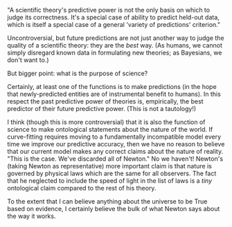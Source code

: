 "A scientific theory's predictive power is not the only basis on which to judge
its correctness. It's a special case of ability to predict held-out data, which
is itself a special case of a general 'variety of predictions' criterion."

Uncontroversial, but future predictions are not just another way to judge the
quality of a scientific theory: they are the *best* way. (As humans, we cannot
simply disregard known data in formulating new theories; as Bayesians, we don't
want to.)

But bigger point: what is the purpose of science?

Certainly, at least one of the functions is to make predictions (in the hope
that newly-predicted entities are of instrumental benefit to humans). In this
respect the past predictive power of theories is, empirically, the best
predictor of their future predictive power. (This is not a tautology!)

I think (though this is more controversial) that it is also the function of
science to make ontological statements about the nature of the world. If
curve-fitting requires moving to a fundamentally incompatible model every time
we improve our predictive accuracy, then we have no reason to believe that our
current model makes any correct claims about the nature of reality.
"This is the case. We've discarded all of Newton."
No we haven't! Newton's (taking Newton as representative) more important claim
is that nature is governed by physical laws which are the same for all
observers. The fact that he neglected to include the speed of light in the list
of laws is a *tiny* ontological claim compared to the rest of his theory.

To the extent that I can believe anything about the universe to be True based on
evidence, I certainly believe the bulk of what Newton says about the way it
works.
